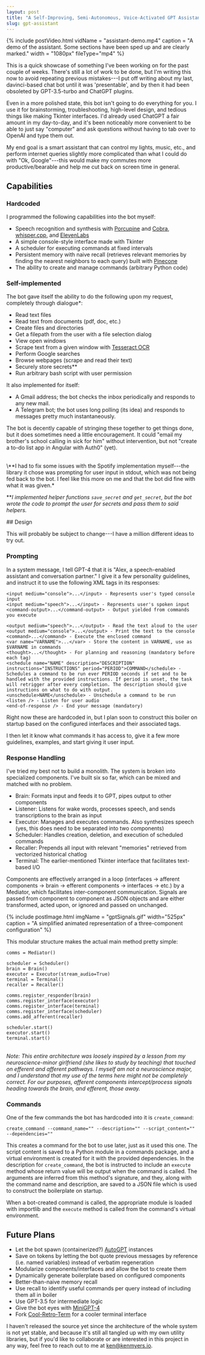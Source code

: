 ```yaml
---
layout: post
title: "A Self-Improving, Semi-Autonomous, Voice-Activated GPT Assistant"
slug: gpt-assistant 
---
```


{% include postVideo.html vidName = "assistant-demo.mp4" caption = "A demo of the assistant. Some sections have been sped up and are clearly marked." width = "1080px" fileType="mp4" %}

This is a quick showcase of something I've been working on for the past couple of weeks. There's still a lot of work to be done, but I'm writing this now to avoid repeating previous mistakes---I put off writing about my last, davinci-based chat bot until it was 'presentable', and by then it had been obsoleted by GPT-3.5-turbo and ChatGPT plugins.

Even in a more polished state, this bot isn't going to do everything for you. I use it for brainstorming, troubleshooting, high-level design, and tedious things like making Tkinter interfaces. I'd already used ChatGPT a fair amount in my day-to-day, and it's been noticeably more convenient to be able to just say "computer" and ask questions without having to tab over to OpenAI and type them out. 

My end goal is a smart assistant that can control my lights, music, etc., and perform internet queries slightly more complicated than what I could do with "Ok, Google"---this would make my commutes more productive/bearable and help me cut back on screen time in general. 

## Capabilities

### Hardcoded

I programmed the following capabilities into the bot myself:
- Speech recognition and synthesis with [Porcupine](https://picovoice.ai/platform/porcupine/) and [Cobra](https://picovoice.ai/platform/cobra/), [whisper.cpp](https://github.com/ggerganov/whisper.cpp), and [ElevenLabs](https://elevenlabs.io)
- A simple console-style interface made with Tkinter
- A scheduler for executing commands at fixed intervals
- Persistent memory with naive recall (retrieves relevant memories by finding the nearest neighbors to each query) built with [Pinecone](https://www.pinecone.io/)
- The ability to create and manage commands (arbitrary Python code)

### Self-implemented

The bot gave itself the ability to do the following upon my request, completely through dialogue*:
- Read text files
- Read text from documents (pdf, doc, etc.)
- Create files and directories 
- Get a filepath from the user with a file selection dialog
- View open windows
- Scrape text from a given window with [Tesseract OCR](https://github.com/tesseract-ocr/tesseract)
- Perform Google searches
- Browse webpages (scrape and read their text)
- Securely store secrets**
- Run arbitrary bash script with user permission

It also implemented for itself:
- A Gmail address; the bot checks the inbox periodically and responds to any new mail.
- A Telegram bot; the bot uses long polling (its idea) and responds to messages pretty much instantaneously.

The bot is decently capable of stringing these together to get things done, but it does sometimes need a little encouragement. It could "email my brother's school calling in sick for him" without intervention, but not "create a to-do list app in Angular with Auth0" (yet).

<div class = "small-print" markdown="1">
<br>
\**I had to fix some issues with the Spotify implementation myself---the library it chose was prompting for user input in stdout, which was not being fed back to the bot. I feel like this more on me and that the bot did fine with what it was given.*

\***I implemented helper functions `save_secret` and `get_secret`, but the bot wrote the code to prompt the user for secrets and pass them to said helpers.*

</div>
## Design

This will probably be subject to change---I have a million different ideas to try out.

### Prompting

In a system message, I tell GPT-4 that it is "Alex, a speech-enabled assistant and conversation partner." I give it a few personality guidelines, and instruct it to use the following XML tags in its responses:

```
<input medium="console">...</input> - Represents user's typed console input
<input medium="speech">...</input> - Represents user's spoken input
<command-output>...</command-output> - Output yielded from commands you execute

<output medium="speech">...</output> - Read the text aloud to the user
<output medium="console">...</output> - Print the text to the console
<command>...</command> - Execute the enclosed command
<var name="VARNAME">...</var> - Store the content in VARNAME, use as $VARNAME in commands
<thought>...</thought> - For planning and reasoning (mandatory before each tag)
<schedule name="NAME" description="DESCRIPTION" instructions="INSTRUCTIONS" period="PERIOD">COMMAND</schedule> - Schedules a command to be run ever PERIOD seconds if set and to be handled with the provided instructions. If period is unset, the task will retrigger after every completion. The description should give instructions on what to do with output.
<unschedule>NAME</unschedule> - Unschedule a command to be run
<listen /> - Listen for user audio
<end-of-response /> - End your message (mandatory)
```

Right now these are hardcoded in, but I plan soon to construct this boiler on startup based on the configured interfaces and their associated tags.

I then let it know what commands it has access to, give it a few more guidelines, examples, and start giving it user input. 

### Response Handling

I've tried my best not to build a monolith. The system is broken into specialized components. I've built six so far, which can be mixed and matched with no problem.
- Brain: Formats input and feeds it to GPT, pipes output to other components
- Listener: Listens for wake words, processes speech, and sends transcriptions to the brain as input
- Executor: Manages and executes commands. Also synthesizes speech (yes, this does need to be separated into two components)
- Scheduler: Handles creation, deletion, and execution of scheduled commands
- Recaller: Prepends all input with relevant "memories" retrieved from vectorized historical chatlog
- Terminal: The earlier-mentioned Tkinter interface that facilitates text-based I/O

Components are effectively arranged in a loop (interfaces -> afferent components -> brain -> efferent components -> interfaces -> etc.) by a Mediator, which facilitates inter-component communication. Signals are passed from component to component as JSON objects and are either transformed, acted upon, or ignored and passed on unchanged. 

{% include postImage.html imgName = "gptSignals.gif" width="525px" caption = "A simplified animated representation of a three-component configuration" %}

This modular structure makes the actual main method pretty simple:

```
comms = Mediator()

scheduler = Scheduler()
brain = Brain()
executor = Executor(stream_audio=True)
terminal = Terminal()
recaller = Recaller()

comms.register_responder(brain)
comms.register_interface(executor)
comms.register_interface(terminal)
comms.register_interface(scheduler)
comms.add_afferent(recaller)

scheduler.start()
executor.start()
terminal.start()
```


<span class = "small-print"><br>*Note: This entire architecture was loosely inspired by a lesson from my neuroscience-minor girlfriend (she likes to study by teaching) that touched on efferent and afferent pathways. I myself am not a neuroscience major, and I understand that my use of the terms here might not be completely correct. For our purposes, afferent components intercept/process signals heading towards the brain, and efferent, those away.*</span>


### Commands

One of the few commands the bot has hardcoded into it is `create_command`:

```
create_command --command_name="" --description="" --script_content="" --dependencies=""
```

This creates a command for the bot to use later, just as it used this one. The script content is saved to a Python module in a commands package, and a virtual environment is created for it with the provided dependencies. In the description for `create_command`, the bot is instructed to include an `execute` method whose return value will be output when the command is called. The arguments are inferred from this method's signature, and they, along with the command name and description, are saved to a JSON file which is used to construct the boilerplate on startup.

When a bot-created command is called, the appropriate module is loaded with importlib and the `execute` method is called from the command's virtual environment.

## Future Plans

- Let the bot spawn (containerized?) [AutoGPT](https://github.com/Significant-Gravitas/Auto-GPT) instances
- Save on tokens by letting the bot quote previous messages by reference (i.e. named variables) instead of verbatim regeneration
- Modularize components/interfaces and allow the bot to create them
- Dynamically generate boilerplate based on configured components
- Better-than-naive memory recall
- Use recall to identify useful commands per query instead of including them all in boiler
- Use GPT-3.5 for intermediate logic
- Give the bot eyes with [MiniGPT-4](https://minigpt-4.github.io/)
- Fork [Cool-Retro-Term](https://github.com/Swordfish90/cool-retro-term) for a cooler terminal interface

I haven't released the source yet since the architecture of the whole system is not yet stable, and because it's still all tangled up with my own utility libraries, but if you'd like to collaborate or are interested in this project in any way, feel free to reach out to me at [ken@kenmyers.io](mailto:ken@kenmyers.io). 
